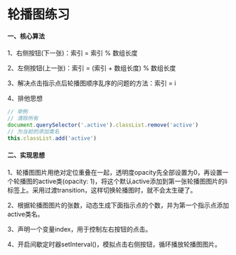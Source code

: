 # 轮播图练习

#### 一、核心算法

1、右侧按钮(下一张)：索引 = 索引 % 数组长度

2、左侧按钮(上一张)：索引 = (索引 + 数组长度) % 数组长度

3、解决点击指示点后轮播图顺序乱序的问题的方法：索引 = i

4、排他思想

```javascript
// 举例
// 清除所有
document.querySelector('.active').classList.remove('active')
// 为当前的添加类名
this.classList.add('active')
```

#### 二、实现思想

1、轮播图图片用绝对定位重叠在一起，透明度opacity先全部设置为0，再设置一个轮播图的active类(opacity: 1)，将这个默认active添加到第一张轮播图图片的li标签上。采用过渡transition，这样切换轮播图时，就不会太生硬了。

2、根据轮播图图片的张数，动态生成下面指示点的个数，并为第一个指示点添加active类名。

3、声明一个变量index，用于控制左右按钮的点击。

4、开启间歇定时器setInterval()，模拟点击右侧按钮，循环播放轮播图图片。
